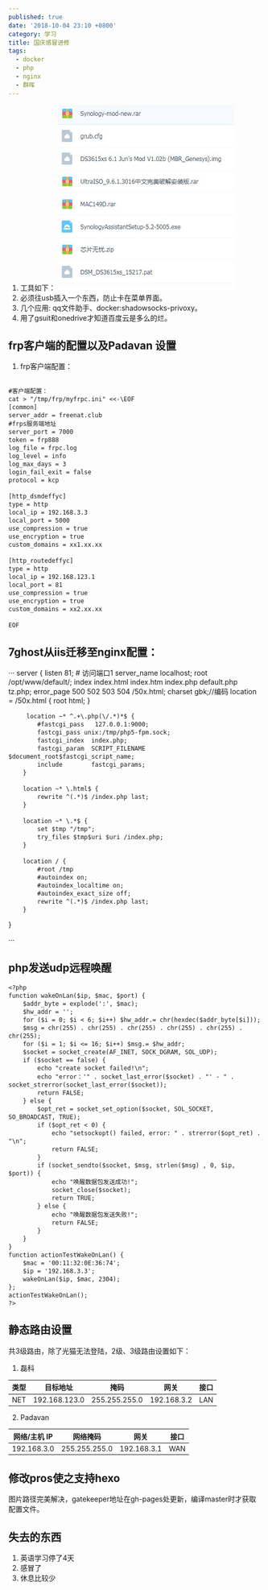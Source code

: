 ```yaml
---
published: true
date: '2018-10-04 23:10 +0800'
category: 学习
title: 国庆感冒进修
tags:
  - docker
  - php
  - nginx
  - 群晖
---
```

1. 工具如下：
![捕获.JPG](/source/images/2018/捕获.JPG)
2. 必须往usb插入一个东西，防止卡在菜单界面。
3. 几个应用: qq文件助手、docker:shadowsocks-privoxy。
4. 用了gsuit和onedrive才知道百度云是多么的烂。

## frp客户端的配置以及Padavan 设置
1. frp客户端配置：
```

#客户端配置：
cat > "/tmp/frp/myfrpc.ini" <<-\EOF
[common]
server_addr = freenat.club
#frps服务端地址
server_port = 7000
token = frp888
log_file = frpc.log
log_level = info
log_max_days = 3
login_fail_exit = false
protocol = kcp

[http_dsmdeffyc]
type = http
local_ip = 192.168.3.3
local_port = 5000
use_compression = true
use_encryption = true
custom_domains = xx1.xx.xx

[http_routedeffyc]
type = http
local_ip = 192.168.123.1
local_port = 81
use_compression = true
use_encryption = true
custom_domains = xx2.xx.xx

EOF

```

## 7ghost从iis迁移至nginx配置：

···
server {
        listen       81;  # 访问端口1
        server_name  localhost;
        root  /opt/www/default/;
        index  index.html index.htm index.php default.php tz.php;
        error_page   500 502 503 504  /50x.html;
		charset gbk;//编码
        location = /50x.html {
        root html;
        }
		
		 location ~* ^.+\.php(\/.*)*$ {
			#fastcgi_pass   127.0.0.1:9000;
			fastcgi_pass unix:/tmp/php5-fpm.sock;
			fastcgi_index  index.php;
			fastcgi_param  SCRIPT_FILENAME  $document_root$fastcgi_script_name;
			include        fastcgi_params;
		}
		
		location ~* \.html$ {
			rewrite ^(.*)$ /index.php last;
		}
		
		location ~* \.*$ {
			set $tmp "/tmp";
			try_files $tmp$uri $uri /index.php;
		}
		
		location / {
			#root /tmp
			#autoindex on;
            #autoindex_localtime on;
            #autoindex_exact_size off;
			rewrite ^(.*)$ /index.php last;
		}
 
}

···


## php发送udp远程唤醒


```
<?php
function wakeOnLan($ip, $mac, $port) {
    $addr_byte = explode(':', $mac);
    $hw_addr = '';
    for ($i = 0; $i < 6; $i++) $hw_addr.= chr(hexdec($addr_byte[$i]));
    $msg = chr(255) . chr(255) . chr(255) . chr(255) . chr(255) . chr(255);
    for ($i = 1; $i <= 16; $i++) $msg.= $hw_addr;
    $socket = socket_create(AF_INET, SOCK_DGRAM, SOL_UDP);
    if ($socket == false) {
        echo "create socket failed!\n";
        echo "error：'" . socket_last_error($socket) . "' - " . socket_strerror(socket_last_error($socket));
        return FALSE;
    } else {
        $opt_ret = socket_set_option($socket, SOL_SOCKET, SO_BROADCAST, TRUE);
        if ($opt_ret < 0) {
            echo "setsockopt() failed, error: " . strerror($opt_ret) . "\n";
            return FALSE;
        }
        if (socket_sendto($socket, $msg, strlen($msg) , 0, $ip, $port)) {
            echo "唤醒数据包发送成功!";
            socket_close($socket);
            return TRUE;
        } else {
            echo "唤醒数据包发送失败!";
            return FALSE;
        }
    }
}
function actionTestWakeOnLan() {
    $mac = '00:11:32:0E:36:74';
    $ip = '192.168.3.3';
    wakeOnLan($ip, $mac, 2304);
};
actionTestWakeOnLan();
?>

```

## 静态路由设置
共3级路由，除了光猫无法登陆，2级、3级路由设置如下：

1. 磊科

| 类型  | 目标地址          | 掩码            | 网关          | 接口  |
|-----|---------------|---------------|-------------|-----|
| NET | 192.168.123.0 | 255.255.255.0 | 192.168.3.2 | LAN |

2. Padavan 

| 网络/主机 IP     | 网络掩码           | 网关           | 接口   |
|--------------|----------------|--------------|------|
|  192.168.3.0 |  255.255.255.0 |  192.168.3.1 |  WAN |

## 修改pros使之支持hexo
图片路径完美解决，gatekeeper地址在gh-pages处更新，编译master时才获取配置文件。

## 失去的东西
1. 英语学习停了4天
2. 感冒了
3. 休息比较少
